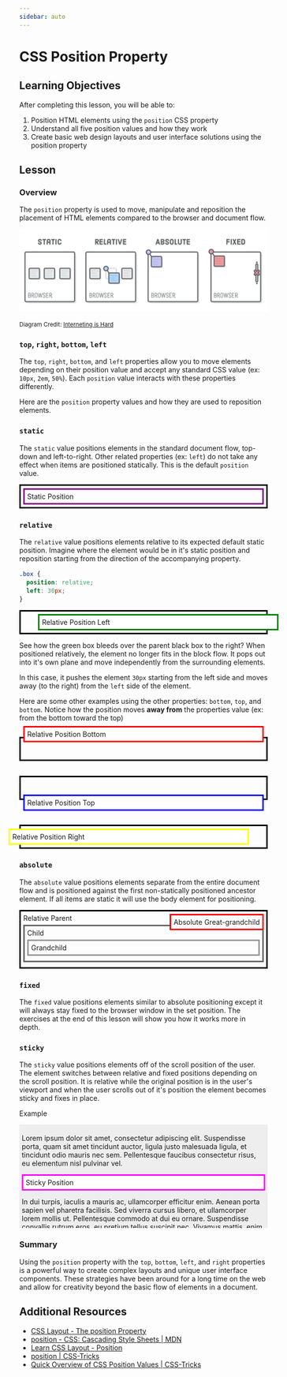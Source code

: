 ```yaml
---
sidebar: auto
---
```


# CSS Position Property

## Learning Objectives

After completing this lesson, you will be able to:

1. Position HTML elements using the `position` CSS property
2. Understand all five position values and how they work
3. Create basic web design layouts and user interface solutions using the position property

## Lesson

### Overview

The `position` property is used to move, manipulate and reposition the placement of HTML elements compared to the browser and document flow.

![css-position-diagram](./css-position-diagram.png)

<small>Diagram Credit: [Interneting is Hard](https://internetingishard.com/html-and-css/advanced-positioning/)</small>

### `top`, `right`, `bottom`, `left`

The `top`, `right`, `bottom`, and `left` properties allow you to move elements depending on their position value and accept any standard CSS value (ex: `10px`, `2em`, `50%`). Each `position` value interacts with these properties differently.

Here are the `position` property values and how they are used to reposition elements.

### `static`

The `static` value positions elements in the standard document flow, top-down and left-to-right. Other related properties (ex: `left`) do not take any effect when items are positioned statically. This is the default `position` value.

<div style="border: 3px solid black; padding: 5px;">
    <div style="border: 3px solid purple; padding: 5px;">Static Position</div>
</div>

### `relative`

The `relative` value positions elements relative to its expected default static position. Imagine where the element would be in it's static position and reposition starting from the direction of the accompanying property.

```css
.box {
  position: relative;
  left: 30px;
}
```

<div style="border: 3px solid black; padding: 5px;">
    <div style="position: relative; left: 30px; border: 3px solid green; padding: 5px; background-color: white;">Relative Position Left</div>
</div>

See how the green box bleeds over the parent black box to the right? When positioned relatively, the element no longer fits in the block flow. It pops out into it's own plane and move independently from the surrounding elements.

In this case, it pushes the element `30px` starting from the left side and moves away (to the right) from the `left` side of the element.

Here are some other examples using the other properties: `bottom`, `top`, and `bottom`. Notice how the position moves **away from** the properties value (ex: from the bottom toward the top)

<div style="border: 3px solid black; padding: 5px; margin: 30px 0;">
    <div style="position: relative; bottom: 30px; border: 3px solid red; padding: 5px; background-color: white;">Relative Position Bottom</div>
</div>

<div style="border: 3px solid black; padding: 5px;  margin: 30px 0 50px;">
    <div style="position: relative; top: 30px; border: 3px solid blue; padding: 5px; background-color: white;">Relative Position Top</div>
</div>

<div style="border: 3px solid black; padding: 5px;">
    <div style="position: relative; right: 30px; border: 3px solid yellow; padding: 5px; background-color: white;">Relative Position Right</div>
</div>

### `absolute`

The `absolute` value positions elements separate from the entire document flow and is positioned against the first non-statically positioned ancestor element. If all items are static it will use the body element for positioning.

<div style="position: relative; padding: 5px; border: 3px solid black;">
    Relative Parent
    <div style="border: 3px solid #666; padding: 5px; margin: 5px 0;">
        Child
        <div style="border: 3px solid #999; padding: 5px; margin: 5px 0;">
            Grandchild
            <div style="border: 3px solid red; padding: 5px; background-color: white; position: absolute; top: 5px; right: 5px;">Absolute Great-grandchild</div>
        </div>
    </div>
</div>

### `fixed`

The `fixed` value positions elements similar to absolute positioning except it will always stay fixed to the browser window in the set position. The exercises at the end of this lesson will show you how it works more in depth.

### `sticky`

The `sticky` value positions elements off of the scroll position of the user. The element switches between relative and fixed positions depending on the scroll position. It is relative while the original position is in the user's viewport and when the user scrolls out of it's position the element becomes sticky and fixes in place.

Example

<div style="position: relative; background-color: #eee; padding: 5px; height: 200px; overflow: scroll;">
<p>Lorem ipsum dolor sit amet, consectetur adipiscing elit. Suspendisse porta, quam sit amet tincidunt auctor, ligula justo malesuada ligula, et tincidunt odio mauris nec sem. Pellentesque faucibus consectetur risus, eu elementum nisl pulvinar vel.</p>

<div style="position: sticky; top: 10px; padding: 5px; border: 3px solid magenta; background-color: white;">Sticky Position</div>

<p>In dui turpis, iaculis a mauris ac, ullamcorper efficitur enim. Aenean porta sapien vel pharetra facilisis. Sed viverra cursus libero, et ullamcorper lorem mollis ut. Pellentesque commodo at dui eu ornare. Suspendisse convallis rutrum eros, eu pretium tellus suscipit nec. Vivamus mattis, enim euismod condimentum feugiat, ex eros commodo turpis, at tincidunt elit tortor at lectus. Nulla facilisi. Praesent nec pharetra ante. Integer ligula justo, convallis ac molestie at, mattis non mi. Praesent nec enim vitae enim tincidunt mollis.</p>
<p>Proin ante neque, accumsan ut magna auctor, porta dignissim erat. In mollis est ut nibh sodales, sed fringilla eros mattis. Nam a ullamcorper felis, non porttitor eros. Maecenas dui neque, elementum sed ex nec, auctor efficitur odio. Etiam id scelerisque libero. Suspendisse potenti. Lorem ipsum dolor sit amet, consectetur adipiscing elit. Nulla a est vitae orci tincidunt sollicitudin sed varius augue. Interdum et malesuada fames ac ante ipsum primis in faucibus. Nulla vehicula, dui quis euismod efficitur, purus libero auctor dui, quis tincidunt nulla tellus at mauris.</p>
</div>

### Summary

Using the `position` property with the `top`, `bottom`, `left`, and `right` properties is a powerful way to create complex layouts and unique user interface components. These strategies have been around for a long time on the web and allow for creativity beyond the basic flow of elements in a document.

## Additional Resources

- [CSS Layout - The position Property](https://www.w3schools.com/Css/css_positioning.asp)
- [position - CSS: Cascading Style Sheets | MDN](https://developer.mozilla.org/en-US/docs/Web/CSS/position)
- [Learn CSS Layout - Position](https://learnlayout.com/position.html)
- [position | CSS-Tricks](https://css-tricks.com/almanac/properties/p/position/)
- [Quick Overview of CSS Position Values | CSS-Tricks](https://css-tricks.com/video-screencasts/110-quick-overview-of-css-position-values/)
